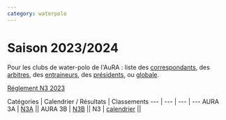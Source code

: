 ```yaml
---
category: waterpolo
---
```


# Saison 2023/2024

Pour les clubs de water-polo de l'AuRA :
liste des [correspondants](wp/correspondants), des [arbitres](wp/arbitres), des [entraineurs](wp/entraineurs), des [présidents](wp/presidents), ou [globale](wp/globale).

[Réglement N3 2023](pdfs/Reglement_N3_2023.pdf)

Catégories | Calendrier / Résultats | Classements
--- | --- | --- | ---
AURA 3A | [N3A](wp/N3A) ||
AURA 3B | [N3B](wp/N3B) ||
N3 | [calendrier](wp/N3) ||
